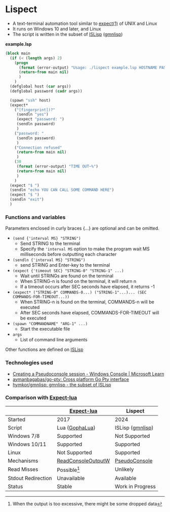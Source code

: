 Lispect
=======

- A text-terminal automation tool similar to [expect(1)](https://linux.die.net/man/1/expect) of UNIX and Linux
- It runs on Windows 10 and later, and Linux
- The script is written in the subset of [ISLisp] ([gmnlisp])

**example.lsp**

```example.lsp
(block main
  (if (< (length args) 2)
    (progn
      (format (error-output) "Usage: ./lispect example.lsp HOSTNAME PASSWORD~%")
      (return-from main nil)
      )
    )
  (defglobal host (car args))
  (defglobal password (cadr args))

  (spawn "ssh" host)
  (expect*
    ("[fingerprint])?"
     (sendln "yes")
     (expect "password: ")
     (sendln password)
     )
    ("password: "
     (sendln password)
     )
    ("Connection refused"
     (return-from main nil)
     )
    (30
     (format (error-output) "TIME OUT~%")
     (return-from main nil)
     )
    )
  (expect "$ ")
  (sendln "echo YOU CAN CALL SOME COMMAND HERE")
  (expect "$ ")
  (sendln "exit")
  )
```

### Functions and variables

Parameters enclosed in curly braces {...} are optional and can be omitted.

- `(send {'interval MS} "STRING")`
    - Send STRING to the terminal
    - Specify the `'interval MS` option to make the program wait MS milliseconds before outputting each character
- `(sendln {'interval MS} "STRING")`
    - send STRING and Enter-key to the terminal
- `(expect {'timeout SEC} "STRING-0" "STRING-1" ...)`
    - Wait until STRINGs are found on the terminal
    - When STRING-n is found on the terminal, it will return n
    - If a timeout occurs after SEC seconds have elapsed, it returns -1
- `(expect* ("STRING-0" COMMANDS-0...) ("STRING-1"...)... (SEC COMMANDS-FOR-TIMEOUT...))`
    - When STRING-n is found on the terminal, COMMANDS-n will be executed
    - After SEC seconds have elapsed, COMMANDS-FOR-TIMEOUT will be executed
- `(spawn "COMMANDNAME" "ARG-1" ...)`
    - Start the executable file
- `args`
    - List of command line arguments

Other functions are defined on [ISLisp]

### Technologies used

- [Creating a Pseudoconsole session - Windows Console | Microsoft Learn](https://learn.microsoft.com/en-us/windows/console/creating-a-pseudoconsole-session)
- [aymanbagabas/go-pty: Cross platform Go Pty interface](https://github.com/aymanbagabas/go-pty)
- [hymkor/gmnlisp: gmnlisp - the subset of ISLisp][gmnlisp]

[ISLisp]: http://islisp.org
[gmnlisp]: https://github.com/hymkor/gmnlisp
[GophaLua]: https://github.com/yuin/gopher-lua

### Comparison with [Expect-lua]

|                       | [Expect-lua]          | Lispect       |
|-----------------------|-----------------------|---------------|
| Started               | 2017                  | 2024          |
| Script                | Lua ([GophaLua])      | ISLisp ([gmnlisp]) |
| Windows 7/8           | Supported             | Not Supported |
| Windows 10/11         | Supported             | Supported     |
| Linux                 | Not Supported         | Supported     |
| Mechanisms            | [ReadConsoleOutputW]  |[PseudoConsole]|
| Read Misses           | Possible[^1]          | Unlikely      |
| Stdout Redirection    | Unavailable           | Available     |
| Status                | Stable                |Work in Progress|

[^1]: When the output is too excessive, there might be some dropped data

[ReadConsoleOutputW]: https://github.com/hymkor/expect/issues/34
[PseudoConsole]: https://learn.microsoft.com/en-us/windows/console/creating-a-pseudoconsole-session
[Expect-lua]: https://github.com/hymkor/expect
